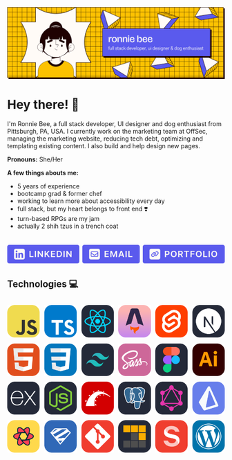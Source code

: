 <picture>
  <source media="(prefers-color-scheme: dark)" srcset="https://raw.githubusercontent.com/ronniekram/ronniekram/main/.github/images/GH-BANNER-SVG-LIGHT.svg">
  <img alt="Shows an illustrated sun in light color mode and a moon with stars in dark color mode." src="https://raw.githubusercontent.com/ronniekram/ronniekram/main/.github/images/GH-BANNER-SVG-DARK.svg">
</picture>

# Hey there! :wave:

I'm Ronnie Bee, a full stack developer, UI designer and dog enthusiast from Pittsburgh, PA, USA. I currently work on the marketing team at OffSec, managing the marketing website, reducing tech debt, optimizing and templating existing content. I also build and help design new pages.

**Pronouns:** She/Her

**A few things abouts me:**

* 5 years of experience
* bootcamp grad & former chef
* working to learn more about accessibility every day
* full stack, but my heart belongs to front end :heavy_heart_exclamation:
* turn-based RPGs are my jam
* actually 2 shih tzus in a trench coat

<div style="display:flex; align-items: center; justify-content: center; gap: 0.5em; padding-top: 1.5em;">
  <a aria-label="LinkedIn profile" href="https://linkedin.com/in/arynn-boniface/">
    <img src="./.github/images/linkedin.svg" alt="LinkedIn" />
  </a>

  <a aria-label="Email" href="mailto:arynn.boniface@gmail.com">
    <img src="./.github/images/email.svg" alt="Gmail" />
  </a>

  <a aria-label="Portfolio" href="https://ronniebee.dev/">
    <img src="./.github/images/portfolio.svg" alt="Portfolio" />
  </a>
</div>

## Technologies :computer:

<div style="display: flex; align-items: center; justify-content: center; gap: 0.75em; padding-bottom: 0.75em; padding-top: 0.75em;">

  <a aria-label="JavaScript" href="https://www.javascript.com/">
    <img src="./.github/images/javascript.svg" alt="JavaScript" style="max-width: 6rem; width: 100%;" />
  </a>

  <a aria-label="TypeScript" href="https://www.typescriptlang.org/">
    <img src="./.github/images/typescript.svg" alt="TypeScript" style="max-width: 6rem; width: 100%;" />
  </a>

  <a aria-label="React" href="https://react.dev/">
    <img src="./.github/images/react.svg" alt="React" style="max-width: 6rem; width: 100%;" />
  </a>

  <a aria-label="Astro.js" href="https://astro.build/">
    <img src="./.github/images/astrojs.svg" alt="Astro.js" style="max-width: 6rem; width: 100%;" />
  </a>

  <a aria-label="Svelte" href="https://svelte.dev/">
    <img src="./.github/images/svelte.svg" alt="Svelte" style="max-width: 6rem; width: 100%;" />
  </a>

  <a aria-label="Next.js" href="https://nextjs.org/">
    <img src="./.github/images/nextjs.svg" alt="Next.js" style="max-width: 6rem; width: 100%;" />
  </a>

</div>

<div style="display: flex; align-items: center; justify-content: center; gap: 0.75em; padding-bottom: 0.75em;">
  <a aria-label="HTML5" href="https://developer.mozilla.org/en-US/docs/Glossary/HTML5">
    <img src="./.github/images/html5.svg" alt="HTML5" style="max-width: 6rem; width: 100%;" />
  </a>

  <a aria-label="CSS3" href="https://www.w3.org/TR/CSS/#css">
    <img src="./.github/images/css3.svg" alt="CSS3" style="max-width: 6rem; width: 100%;" />
  </a>

  <a aria-label="Tailwind CSS" href="https://www.tailwindcss.com/">
    <img src="./.github/images/tailwind.svg" alt="Tailwind CSS" style="max-width: 6rem; width: 100%;" />
  </a>

  <a aria-label="SASS" href="https://sass-lang.com/">
    <img src="./.github/images/sass.svg" alt="SASS" style="max-width: 6rem; width: 100%;" />
  </a>

  <a aria-label="Figma" href="https://www.figma.com/">
    <img src="./.github/images/figma.svg" alt="Figma" style="max-width: 6rem; width: 100%;" />
  </a>

  <a aria-label="Adobe Illustrator" href="https://www.adobe.com/products/illustrator.html">
    <img src="./.github/images/ai.svg" alt="Adobe Illustrator" style="max-width: 6rem; width: 100%;" />
  </a>
</div>

<div style="display: flex; align-items: center; justify-content: center; gap: 0.75em; padding-bottom: 0.75em;">
  <a aria-label="Express" href="https://expressjs.com/">
    <img src="./.github/images/express.svg" alt="Express" style="max-width: 6rem; width: 100%;" />
  </a>

  <a aria-label="Node.js" href="https://nodejs.org/en">
    <img src="./.github/images/nodejs.svg" alt="Node.js" style="max-width: 6rem; width: 100%;" />
  </a>

  <a aria-label="Ruby on Rails" href="https://rubyonrails.org/">
    <img src="./.github/images/rails.svg" alt="Ruby on Rails" style="max-width: 6rem; width: 100%;" />
  </a>

  <a aria-label="PostgreSQL" href="https://www.postgresql.org/">
    <img src="./.github/images/postgresql.svg" alt="PostgreSQL" style="max-width: 6rem; width: 100%;" />
  </a>

  <a aria-label="GraphQL" href="https://graphql.org/">
    <img src="./.github/images/graphql.svg" alt="GraphQL" style="max-width: 6rem; width: 100%;" />
  </a>

  <a aria-label="Prisma ORM" href="https://www.prisma.io/">
    <img src="./.github/images/prisma.svg" alt="Prisma ORM" style="max-width: 6rem; width: 100%;" />
  </a>
</div>

<div style="display: flex; align-items: center; justify-content: center; gap: 0.75em; padding-bottom: 0.75em;">
  <a aria-label="TanStack Query" href="https://tanstack.com/">
    <img src="./.github/images/react-query.svg" alt="TanStack Query" style="max-width: 6rem; width: 100%;" />
  </a>

  <a aria-label="Zod" href="https://zod.dev/">
    <img src="./.github/images/zod.svg" alt="Zod" style="max-width: 6rem; width: 100%;" />
  </a>

  <a aria-label="Git" href="https://git-scm.com/">
    <img src="./.github/images/git.svg" alt="Git" style="max-width: 6rem; width: 100%;" />
  </a>

  <a aria-label="PNPM" href="https://pnpm.io/">
    <img src="./.github/images/pnpm.svg" alt="PNPM" style="max-width: 6rem; width: 100%;" />
  </a>

  <a aria-label="Sanity CMS" href="https://www.sanity.io/">
    <img src="./.github/images/sanity.svg" alt="Sanity CMS" style="max-width: 6rem; width: 100%;" />
  </a>

  <a aria-label="WordPress" href="https://www.wordpress.org/">
    <img src="./.github/images/wordpress.svg" alt="WordPress" style="max-width: 6rem; width: 100%;" />
  </a>
</div>
